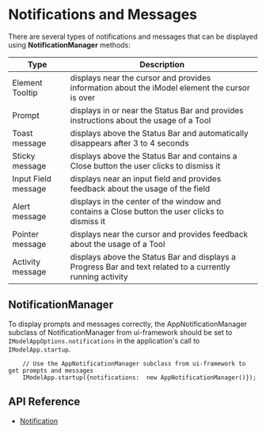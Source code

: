 # Notifications and Messages

There are several types of notifications and messages that can be displayed using **NotificationManager** methods:

|Type|Description
|-----|-----
|Element Tooltip| displays near the cursor and provides information about the iModel element the cursor is over
|Prompt| displays in or near the Status Bar and provides instructions about the usage of a Tool
|Toast message| displays above the Status Bar and automatically disappears after 3 to 4 seconds
|Sticky message| displays above the Status Bar and contains a Close button the user clicks to dismiss it
|Input Field message| displays near an input field and provides feedback about the usage of the field
|Alert message| displays in the center of the window and contains a Close button the user clicks to dismiss it
|Pointer message| displays near the cursor and provides feedback about the usage of a Tool
|Activity message| displays above the Status Bar and displays a Progress Bar and text related to a currently running activity

## NotificationManager

To display prompts and messages correctly, the AppNotificationManager subclass of NotificationManager from ui-framework should be set to `IModelAppOptions.notifications` in the application's call to `IModelApp.startup`.

```TS
    // Use the AppNotificationManager subclass from ui-framework to get prompts and messages
    IModelApp.startup({notifications:  new AppNotificationManager()});
```

## API Reference

* [Notification]($framework:Notification)
